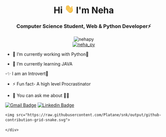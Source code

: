 <h1 align= "center">Hi <img src="https://raw.githubusercontent.com/ABSphreak/ABSphreak/master/gifs/Hi.gif" width="30px"> I'm Neha</h1>
<h3 align="center">Computer Science Student, Web & Python Developer⚡</h3>

<p align="center"> <img src="https://komarev.com/ghpvc/?username=nehapy&label=Profile%20views&color=0e75b6&style=flat" alt="nehapy" /> <br> <a href="https://twitter.com/neha_py" target="blank"><img src="https://img.shields.io/twitter/follow/neha_py?logo=twitter&style=for-the-badge" alt="neha_py" /></a> </p> 


- 🔭 I’m currently working with Python🐍

- 🌱 I’m currently learning JAVA

-✨ I am an Introvert🙂

- ⚡ Fun fact- A high level Procrastinator

- 💬 You can ask me about 🤔🤔
<!-- 
- Let's Connect <a href="https://www.linkedin.com/in/rishirajcode/">**LinkedIn**</a><br><br> -->
[![Gmail Badge](https://img.shields.io/badge/-Gmail-c14438?style=flat-square&logo=Gmail&logoColor=white&link=mailto:neha.blogburp.code@gmail.com)](mailto:neha.blogburp@gmail.com)
[![Linkedin Badge](https://img.shields.io/badge/-Linkedin-4169E1?style=flat-square&logo=Linkedin&logoColor=white&&link=https://www.linkedin.com/in/nehapy/)](https://www.linkedin.com/in/nehapy/)
<div>
	
 	<img src="https://raw.githubusercontent.com/Platane/snk/output/github-contribution-grid-snake.svg">

	</div>

